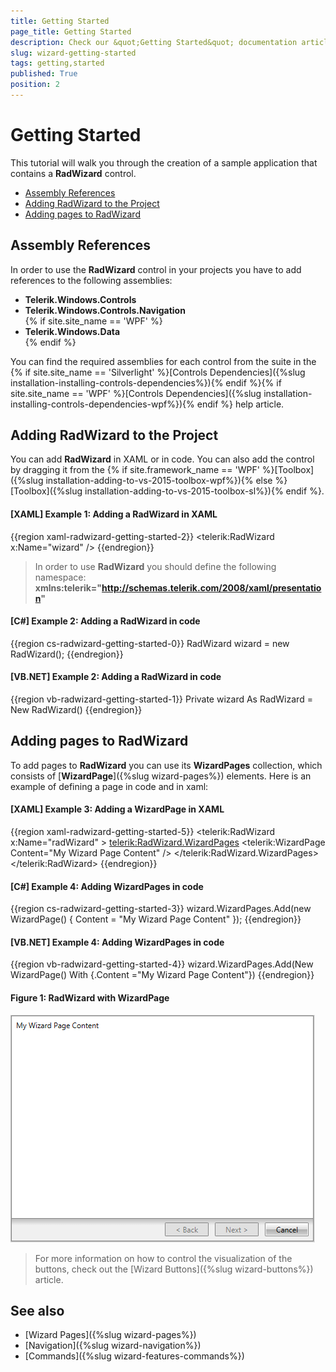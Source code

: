 ```yaml
---
title: Getting Started
page_title: Getting Started
description: Check our &quot;Getting Started&quot; documentation article for the RadWizard {{ site.framework_name }} control.
slug: wizard-getting-started
tags: getting,started
published: True
position: 2
---
```


# Getting Started

This tutorial will walk you through the creation of a sample application that contains a __RadWizard__ control.

* [Assembly References](#assembly-references)
* [Adding RadWizard to the Project](#adding-radwizard-to-the-project)
* [Adding pages to RadWizard](#adding-pages-to-radwizard)

## Assembly References

In order to use the __RadWizard__ control in your projects you have to add references to the following assemblies:
* __Telerik.Windows.Controls__
* __Telerik.Windows.Controls.Navigation__  
{% if site.site_name == 'WPF' %} 
* __Telerik.Windows.Data__  
{% endif %} 

You can find the required assemblies for each control from the suite in the {% if site.site_name == 'Silverlight' %}[Controls Dependencies]({%slug installation-installing-controls-dependencies%}){% endif %}{% if site.site_name == 'WPF' %}[Controls Dependencies]({%slug installation-installing-controls-dependencies-wpf%}){% endif %} help article.

## Adding RadWizard to the Project

You can add __RadWizard__ in XAML or in code. You can also add the control by dragging it from the {% if site.framework_name == 'WPF' %}[Toolbox]({%slug installation-adding-to-vs-2015-toolbox-wpf%}){% else %}[Toolbox]({%slug installation-adding-to-vs-2015-toolbox-sl%}){% endif %}. 

#### __[XAML] Example 1: Adding a RadWizard in XAML__
{{region xaml-radwizard-getting-started-2}}
	 <telerik:RadWizard x:Name="wizard" />
{{endregion}}

>In order to use __RadWizard__ you should define the following namespace:
__xmlns:telerik="http://schemas.telerik.com/2008/xaml/presentation"__

#### __[C#] Example 2: Adding a RadWizard in code__
{{region cs-radwizard-getting-started-0}}
	 RadWizard wizard = new RadWizard();
{{endregion}}

#### __[VB.NET] Example 2: Adding a RadWizard in code__
{{region vb-radwizard-getting-started-1}}
	Private wizard As RadWizard = New RadWizard()
{{endregion}}
 
## Adding pages to RadWizard

 To add pages to __RadWizard__ you can use its __WizardPages__ collection, which consists of [__WizardPage__]({%slug wizard-pages%}) elements. Here is an example of defining a page in code and in xaml: 

#### __[XAML] Example 3: Adding a WizardPage in XAML__
{{region xaml-radwizard-getting-started-5}}
	<telerik:RadWizard x:Name="radWizard" >
		<telerik:RadWizard.WizardPages>
			<telerik:WizardPage Content="My Wizard Page Content" />
		</telerik:RadWizard.WizardPages>			
	</telerik:RadWizard>
{{endregion}}

#### __[C#] Example 4: Adding WizardPages in code__
{{region cs-radwizard-getting-started-3}}
	 wizard.WizardPages.Add(new WizardPage() { Content = "My Wizard Page Content" });
{{endregion}}

#### __[VB.NET] Example 4: Adding WizardPages in code__
{{region vb-radwizard-getting-started-4}}
	 wizard.WizardPages.Add(New WizardPage() With {.Content ="My Wizard Page Content"})
{{endregion}}

#### __Figure 1: RadWizard with WizardPage__
![](images/GettingStarted-WizardPage.png)

>For more information on how to control the visualization of the buttons, check out the [Wizard Buttons]({%slug wizard-buttons%}) article.

## See also
* [Wizard Pages]({%slug wizard-pages%})
* [Navigation]({%slug wizard-navigation%})
* [Commands]({%slug wizard-features-commands%})
